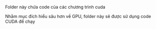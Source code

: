 Folder này chứa code của các chương trình cuda 

Nhằm mục đích hiểu sâu hơn về GPU, folder này sẽ được sử dụng code CUDA để chạy 